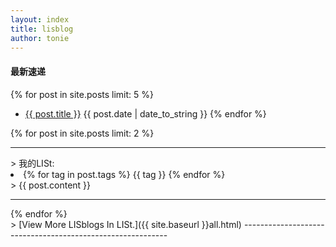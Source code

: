 ```yaml
---
layout: index
title: lisblog
author: tonie
---
```



<h4>最新速递</h4>

{% for post in site.posts limit: 5 %}
+ <a href="{{ site.baseurl }}{{ post.url }}">{{ post.title }}</a>
  <label>{{ post.date | date_to_string }}</label>
{% endfor %}

{% for post in site.posts limit: 2 %}
<hr/>
> 我的LISt:
  <li>
    {% for tag in post.tags %}
    {{ tag }}
    {% endfor %}
  </li>
> {{ post.content }}
</br>

<hr/>
{% endfor %}

<br/>


<label>
> [View More LISblogs In LISt.]({{ site.baseurl }}all.html)
-----------------------------------------------------------

</label>
